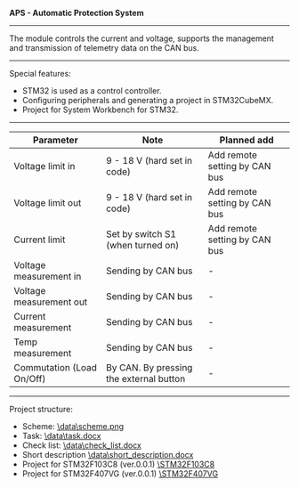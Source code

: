 **APS - Automatic Protection System**

---

The module controls the current and voltage, supports the management and transmission of telemetry data on the CAN bus. 

---

Special features:
* STM32 is used as a control controller.
* Configuring peripherals and generating a project in STM32CubeMX.
* Project for System Workbench for STM32.

---

Parameter  					| Note										| Planned add
------------- 				| -------------								| ---
Voltage limit in   			| 9 - 18 V	(hard set in code)				| Add remote setting by CAN bus
Voltage limit out   		| 9 - 18 V	(hard set in code)				| Add remote setting by CAN bus
Current limit	  			| Set by switch S1 (when turned on)			| Add remote setting by CAN bus
Voltage measurement	in		| Sending by CAN bus						| -
Voltage measurement	out		| Sending by CAN bus						| -
Current measurement			| Sending by CAN bus						| -
Temp measurement			| Sending by CAN bus						| -
Commutation (Load On/Off)	| By CAN. By pressing the external button 	| -

---

Project structure:
* Scheme:								[\data\scheme.png](https://github.com/Blackghost56/APS/blob/master/data/scheme.png)
* Task:									[\data\task.docx](https://github.com/Blackghost56/APS/blob/master/data/task.docx)
* Check list:							[\data\check_list.docx](https://github.com/Blackghost56/APS/blob/master/data/check_list.docx)
* Short description						[\data\short_description.docx](https://github.com/Blackghost56/APS/blob/master/data/short_description.docx)
* Project for STM32F103C8 (ver.0.0.1)	[\STM32F103C8](https://github.com/Blackghost56/APS/blob/master/STM32F103C8/)
* Project for STM32F407VG (ver.0.0.1)	[\STM32F407VG](https://github.com/Blackghost56/APS/blob/master/STM32F103C8/)

